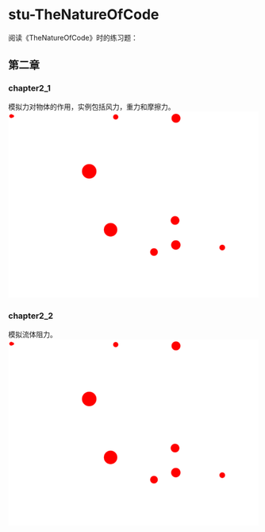 ﻿# stu-TheNatureOfCode
阅读《TheNatureOfCode》时的练习题：

## 第二章
### chapter2_1
模拟力对物体的作用，实例包括风力，重力和摩擦力。
![avatar](/images/c2_1.png)
### chapter2_2
模拟流体阻力。
![avatar](/images/c2_1.png)

